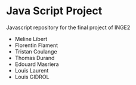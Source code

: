 # Java Script Project
Javascript repository for the final project of INGE2

- Meline Libert
- Florentin Flament 
- Tristan Coulange
- Thomas Durand 
- Edouard Masriera
- Louis Laurent
- Louis GIDROL 


